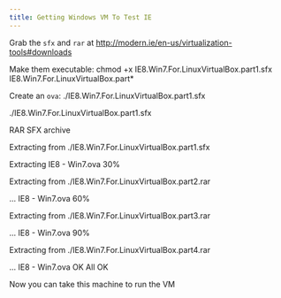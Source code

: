 ```yaml
---
title: Getting Windows VM To Test IE
---
```


Grab the `sfx` and `rar` at http://modern.ie/en-us/virtualization-tools#downloads

Make them executable: chmod +x IE8.Win7.For.LinuxVirtualBox.part1.sfx IE8.Win7.For.LinuxVirtualBox.part*

Create an `ova`: ./IE8.Win7.For.LinuxVirtualBox.part1.sfx


./IE8.Win7.For.LinuxVirtualBox.part1.sfx

RAR SFX archive

Extracting from ./IE8.Win7.For.LinuxVirtualBox.part1.sfx

Extracting  IE8 - Win7.ova                                            30%

Extracting from ./IE8.Win7.For.LinuxVirtualBox.part2.rar

...         IE8 - Win7.ova                                            60%

Extracting from ./IE8.Win7.For.LinuxVirtualBox.part3.rar

...         IE8 - Win7.ova                                            90%

Extracting from ./IE8.Win7.For.LinuxVirtualBox.part4.rar

...         IE8 - Win7.ova                                            OK
All OK


Now you can take this machine to run the VM


